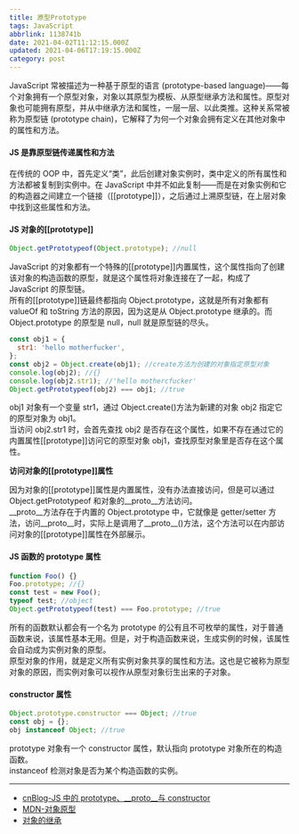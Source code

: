 ```yaml
---
title: 原型Prototype
tags: JavaScript
abbrlink: 1138741b
date: 2021-04-02T11:12:15.000Z
updated: 2021-04-06T17:19:15.000Z
category: post
---
```


JavaScript 常被描述为一种基于原型的语言 (prototype-based language)——每个对象拥有一个原型对象，对象以其原型为模板、从原型继承方法和属性。原型对象也可能拥有原型，并从中继承方法和属性，一层一层、以此类推。这种关系常被称为原型链 (prototype chain)，它解释了为何一个对象会拥有定义在其他对象中的属性和方法。

<!--more-->

#### JS 是靠原型链传递属性和方法

在传统的 OOP 中，首先定义“类”，此后创建对象实例时，类中定义的所有属性和方法都被复制到实例中。在 JavaScript 中并不如此复制——而是在对象实例和它的构造器之间建立一个链接（[[prototype]]），之后通过上溯原型链，在上层对象中找到这些属性和方法。

#### JS 对象的[[prototype]]

```javascript
Object.getPrototypeof(Object.prototype); //null
```

JavaScript 的对象都有一个特殊的[[prototype]]内置属性，这个属性指向了创建该对象的构造函数的原型，就是这个属性将对象连接在了一起，构成了 JavaScript 的原型链。  
所有的[[prototype]]链最终都指向 Object.prototype，这就是所有对象都有 valueOf 和 toString 方法的原因，因为这是从 Object.prototype 继承的。而 Object.prototype 的原型是 null，null 就是原型链的尽头。

```javascript
const obj1 = {
  str1: 'hello motherfucker',
};
const obj2 = Object.create(obj1); //create方法为创建的对象指定原型对象
console.log(obj2); //{}
console.log(obj2.str1); //'hello mothercfucker'
Object.getPrototypeof(obj2) === obj1; //true
```

obj1 对象有一个变量 str1，通过 Object.create()方法为新建的对象 obj2 指定它的原型对象为 obj1。  
当访问 obj2.str1 时，会首先查找 obj2 是否存在这个属性，如果不存在通过它的内置属性[[prototype]]访问它的原型对象 obj1，查找原型对象里是否存在这个属性。

**访问对象的[[prototype]]属性**

因为对象的[[prototype]]属性是内置属性，没有办法直接访问，但是可以通过 Object.getPrototypeof 和对象的\_\_proto\_\_方法访问。  
\_\_proto\_\_方法存在于内置的 Object.prototype 中，它就像是 getter/setter 方法，访问\_\_proto\_\_时，实际上是调用了\_\_proto\_\_()方法，这个方法可以在内部访问对象的[[prototype]]属性在外部展示。

#### JS 函数的 prototype 属性

```javascript
function Foo() {}
Foo.prototype; //{}
const test = new Foo();
typeof test; //object
Object.getPrototypeof(test) === Foo.prototype; //true
```

所有的函数默认都会有一个名为 prototype 的公有且不可枚举的属性，对于普通函数来说，该属性基本无用。但是，对于构造函数来说，生成实例的时候，该属性会自动成为实例对象的原型。  
原型对象的作用，就是定义所有实例对象共享的属性和方法。这也是它被称为原型对象的原因，而实例对象可以视作从原型对象衍生出来的子对象。

#### constructor 属性

```javascript
Object.prototype.constructor === Object; //true
const obj = {};
obj instanceof Object; //true
```

prototype 对象有一个 constructor 属性，默认指向 prototype 对象所在的构造函数。  
instanceof 检测对象是否为某个构造函数的实例。

---

- [cnBlog-JS 中的 prototype、\_\_proto\_\_与 constructor](https://www.cnblogs.com/jing-tian/p/11459716.html)
- [MDN-对象原型](https://developer.mozilla.org/zh-CN/docs/Learn/JavaScript/Objects/Object_prototypes)
- [对象的继承](https://wangdoc.com/javascript/oop/prototype.html)
